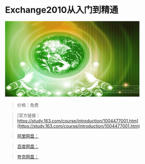 # Exchange2010从入门到精通

![img](../../../assets/study163/free/2A1AFB9FDA8C9C954EC57F0D1E0DD08C.jpg)

> 价格：免费

> [官方链接：https://study.163.com/course/introduction/1004477001.htm](https://study.163.com/course/introduction/1004477001.htm)

> [阿里网盘：]()

> [百度网盘：]()

> [夸克网盘：]()
